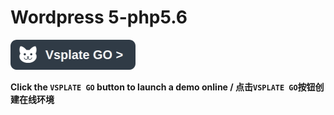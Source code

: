 # Wordpress 5-php5.6

<a href="https://www.vsplate.com/?docker-compose=https://github.com/vsplate/dcenvs/wordpress/5-php5.6"><img alt="VSPLATE GO" src="https://raw.githubusercontent.com/vsplate/images/master/vsgo_btn.png" width="200px"></a>

**Click the `VSPLATE GO` button to launch a demo online / 点击`VSPLATE GO`按钮创建在线环境**